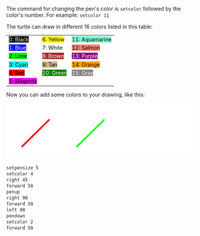 The command for changing the pen's color is `setcolor` followed by the color's number. For example: `setcolor 11`

The turtle can draw in different 16 colors listed in this table:

|                                                                          |                                                                        |                                                                                 |
| ------------------------------------------------------------------------ | ---------------------------------------------------------------------- | ------------------------------------------------------------------------------- |
| <span style="background-color: black; color: white;">0: Black</span>     | <span style="background-color: yellow; color: black;">6: Yellow</span> | <span style="background-color: aquamarine; color: black;">11: Aquamarine</span> |
| <span style="background-color: blue; color: white;">1: Blue</span>       | <span style="background-color: white; color: black;">7: White</span>   | <span style="background-color: salmon; color: black;">12: Salmon</span>         |
| <span style="background-color: lime; color: black;">2: Lime</span>       | <span style="background-color: brown; color: white;">8: Brown</span>   | <span style="background-color: purple; color: white;">13: Purple</span>         |
| <span style="background-color: cyan; color: black;">3: Cyan</span>       | <span style="background-color: tan; color: black;">9: Tan</span>       | <span style="background-color: orange; color: black;">14: Orange</span>         |
| <span style="background-color: red; color: black;">4: Red</span>         | <span style="background-color: green; color: white;">10: Green</span>  | <span style="background-color: gray; color: white;">15: Gray</span>             |
| <span style="background-color: magenta; color: black;">5: Magenta</span> |                                                                        |                                                                                 |

Now you can add some colors to your drawing, like this:

![](./zig-zag-colors.svg)

<!--solution-->

```
setpensize 5
setcolor 4
right 45
forward 50
penup
right 90
forward 50
left 90
pendown
setcolor 2
forward 50
```
